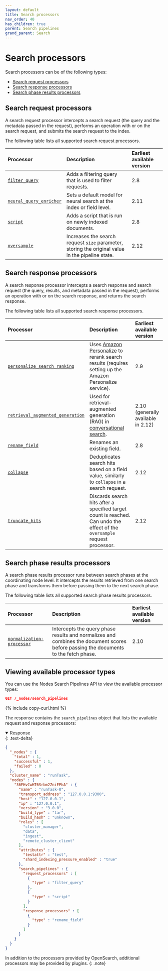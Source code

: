 ```yaml
---
layout: default
title: Search processors
nav_order: 40
has_children: true
parent: Search pipelines
grand_parent: Search
---
```


# Search processors

Search processors can be of the following types:

- [Search request processors](#search-request-processors)
- [Search response processors](#search-response-processors)
- [Search phase results processors](#search-phase-results-processors)

## Search request processors

A search request processor intercepts a search request (the query and the metadata passed in the request), performs an operation with or on the search request, and submits the search request to the index.

The following table lists all supported search request processors.

Processor | Description | Earliest available version
:--- | :--- | :---
[`filter_query`]({{site.url}}{{site.baseurl}}/search-plugins/search-pipelines/filter-query-processor/) | Adds a filtering query that is used to filter requests. | 2.8
[`neural_query_enricher`]({{site.url}}{{site.baseurl}}/search-plugins/search-pipelines/neural-query-enricher/) | Sets a default model for neural search at the index or field level. | 2.11
[`script`]({{site.url}}{{site.baseurl}}/search-plugins/search-pipelines/script-processor/) | Adds a script that is run on newly indexed documents. | 2.8
[`oversample`]({{site.url}}{{site.baseurl}}/search-plugins/search-pipelines/oversample-processor/) | Increases the search request `size` parameter, storing the original value in the pipeline state.  | 2.12


## Search response processors

A search response processor intercepts a search response and search request (the query, results, and metadata passed in the request), performs an operation with or on the search response, and returns the search response.

The following table lists all supported search response processors.

Processor | Description | Earliest available version
:--- | :--- | :---
[`personalize_search_ranking`]({{site.url}}{{site.baseurl}}/search-plugins/search-pipelines/personalize-search-ranking/) | Uses [Amazon Personalize](https://aws.amazon.com/personalize/) to rerank search results (requires setting up the Amazon Personalize service). | 2.9
[`retrieval_augmented_generation`]({{site.url}}{{site.baseurl}}/search-plugins/search-pipelines/rag-processor/) | Used for retrieval-augmented generation (RAG) in [conversational search]({{site.url}}{{site.baseurl}}/search-plugins/conversational-search/). | 2.10 (generally available in 2.12)
[`rename_field`]({{site.url}}{{site.baseurl}}/search-plugins/search-pipelines/rename-field-processor/)| Renames an existing field. | 2.8
[`collapse`]({{site.url}}{{site.baseurl}}/search-plugins/search-pipelines/collapse-processor/)| Deduplicates search hits based on a field value, similarly to `collapse` in a search request. | 2.12
[`truncate_hits`]({{site.url}}{{site.baseurl}}/search-plugins/search-pipelines/truncate-hits-processor/)| Discards search hits after a specified target count is reached. Can undo the effect of the `oversample` request processor.  | 2.12

## Search phase results processors

A search phase results processor runs between search phases at the coordinating node level. It intercepts the results retrieved from one search phase and transforms them before passing them to the next search phase.

The following table lists all supported search phase results processors.

Processor | Description | Earliest available version
:--- | :--- | :---
[`normalization-processor`]({{site.url}}{{site.baseurl}}/search-plugins/search-pipelines/normalization-processor/) | Intercepts the query phase results and normalizes and combines the document scores before passing the documents to the fetch phase. | 2.10

## Viewing available processor types

You can use the Nodes Search Pipelines API to view the available processor types:

```json
GET /_nodes/search_pipelines
```
{% include copy-curl.html %}

The response contains the `search_pipelines` object that lists the available request and response processors:

<details open markdown="block">
  <summary>
    Response
  </summary>
  {: .text-delta}

```json
{
  "_nodes" : {
    "total" : 1,
    "successful" : 1,
    "failed" : 0
  },
  "cluster_name" : "runTask",
  "nodes" : {
    "36FHvCwHT6Srbm2ZniEPhA" : {
      "name" : "runTask-0",
      "transport_address" : "127.0.0.1:9300",
      "host" : "127.0.0.1",
      "ip" : "127.0.0.1",
      "version" : "3.0.0",
      "build_type" : "tar",
      "build_hash" : "unknown",
      "roles" : [
        "cluster_manager",
        "data",
        "ingest",
        "remote_cluster_client"
      ],
      "attributes" : {
        "testattr" : "test",
        "shard_indexing_pressure_enabled" : "true"
      },
      "search_pipelines" : {
        "request_processors" : [
          {
            "type" : "filter_query"
          },
          {
            "type" : "script"
          }
        ],
        "response_processors" : [
          {
            "type" : "rename_field"
          }
        ]
      }
    }
  }
}
```
</details>

In addition to the processors provided by OpenSearch, additional processors may be provided by plugins.
{: .note}
